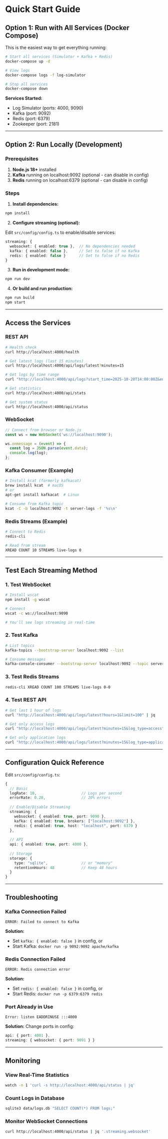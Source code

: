 # Quick Start Guide

## Option 1: Run with All Services (Docker Compose)

This is the easiest way to get everything running:

```bash
# Start all services (Simulator + Kafka + Redis)
docker-compose up -d

# View logs
docker-compose logs -f log-simulator

# Stop all services
docker-compose down
```

**Services Started:**
- Log Simulator (ports: 4000, 9090)
- Kafka (port: 9092)
- Redis (port: 6379)
- Zookeeper (port: 2181)

---

## Option 2: Run Locally (Development)

### Prerequisites
1. **Node.js 18+** installed
2. **Kafka** running on localhost:9092 (optional - can disable in config)
3. **Redis** running on localhost:6379 (optional - can disable in config)

### Steps

1. **Install dependencies:**
```bash
npm install
```

2. **Configure streaming (optional):**

Edit `src/config/config.ts` to enable/disable services:
```typescript
streaming: {
  websocket: { enabled: true },  // No dependencies needed
  kafka: { enabled: false },     // Set to false if no Kafka
  redis: { enabled: false }      // Set to false if no Redis
}
```

3. **Run in development mode:**
```bash
npm run dev
```

4. **Or build and run production:**
```bash
npm run build
npm start
```

---

## Access the Services

### REST API
```bash
# Health check
curl http://localhost:4000/health

# Get latest logs (last 15 minutes)
curl http://localhost:4000/api/logs/latest?minutes=15

# Get logs by time range
curl "http://localhost:4000/api/logs?start_time=2025-10-20T14:00:00Z&end_time=2025-10-20T15:00:00Z"

# Get statistics
curl http://localhost:4000/api/stats

# Get system status
curl http://localhost:4000/api/status
```

### WebSocket
```javascript
// Connect from browser or Node.js
const ws = new WebSocket('ws://localhost:9090');

ws.onmessage = (event) => {
  const log = JSON.parse(event.data);
  console.log(log);
};
```

### Kafka Consumer (Example)
```bash
# Install kcat (formerly kafkacat)
brew install kcat  # macOS
# or
apt-get install kafkacat  # Linux

# Consume from Kafka topic
kcat -C -b localhost:9092 -t server-logs -f '%s\n'
```

### Redis Streams (Example)
```bash
# Connect to Redis
redis-cli

# Read from stream
XREAD COUNT 10 STREAMS live-logs 0
```

---

## Test Each Streaming Method

### 1. Test WebSocket
```bash
# Install wscat
npm install -g wscat

# Connect
wscat -c ws://localhost:9090

# You'll see logs streaming in real-time
```

### 2. Test Kafka
```bash
# List topics
kafka-topics --bootstrap-server localhost:9092 --list

# Consume messages
kafka-console-consumer --bootstrap-server localhost:9092 --topic server-logs --from-beginning
```

### 3. Test Redis Streams
```bash
redis-cli XREAD COUNT 100 STREAMS live-logs 0-0
```

### 4. Test REST API
```bash
# Get last 1 hour of logs
curl "http://localhost:4000/api/logs/latest?hours=1&limit=100" | jq

# Get only access logs
curl "http://localhost:4000/api/logs/latest?minutes=15&log_type=access" | jq

# Get only application logs
curl "http://localhost:4000/api/logs/latest?minutes=15&log_type=application" | jq
```

---

## Configuration Quick Reference

Edit `src/config/config.ts`:

```typescript
{
  // Basic
  logRate: 10,                    // Logs per second
  errorRate: 0.20,                // 20% errors
  
  // Enable/Disable Streaming
  streaming: {
    websocket: { enabled: true, port: 9090 },
    kafka: { enabled: true, brokers: ["localhost:9092"] },
    redis: { enabled: true, host: "localhost", port: 6379 }
  },
  
  // API
  api: { enabled: true, port: 4000 },
  
  // Storage
  storage: {
    type: "sqlite",               // or "memory"
    retentionHours: 48            // Keep 48 hours
  }
}
```

---

## Troubleshooting

### Kafka Connection Failed
```
ERROR: Failed to connect to Kafka
```
**Solution:** 
- Set `kafka: { enabled: false }` in config, or
- Start Kafka: `docker run -p 9092:9092 apache/kafka`

### Redis Connection Failed
```
ERROR: Redis connection error
```
**Solution:**
- Set `redis: { enabled: false }` in config, or
- Start Redis: `docker run -p 6379:6379 redis`

### Port Already in Use
```
Error: listen EADDRINUSE :::4000
```
**Solution:** Change ports in config:
```typescript
api: { port: 4001 },
streaming: { websocket: { port: 9091 } }
```

---

## Monitoring

### View Real-Time Statistics
```bash
watch -n 1 'curl -s http://localhost:4000/api/status | jq'
```

### Count Logs in Database
```bash
sqlite3 data/logs.db "SELECT COUNT(*) FROM logs;"
```

### Monitor WebSocket Connections
```bash
curl http://localhost:4000/api/status | jq '.streaming.websocket'
```


